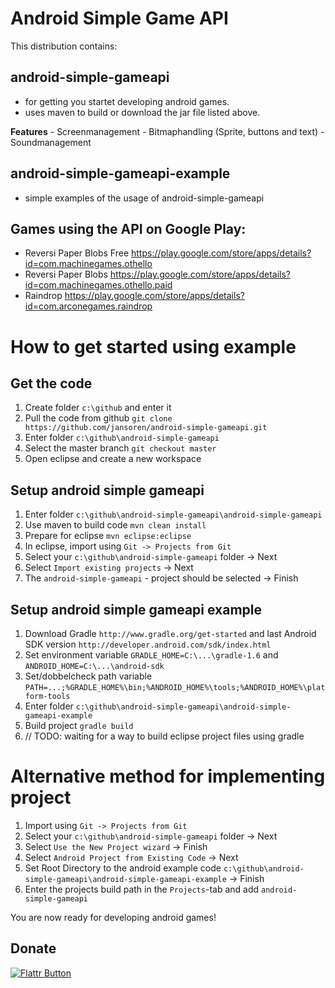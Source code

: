 # Android Simple Game API

This distribution contains:
## android-simple-gameapi
   - for getting you startet developing android games.
   - uses maven to build or download the jar file listed above.
   
   **Features**
     - Screenmanagement
     - Bitmaphandling (Sprite, buttons and text)
     - Soundmanagement
 
## android-simple-gameapi-example
   - simple examples of the usage of android-simple-gameapi

## Games using the API on Google Play:
   - Reversi Paper Blobs Free 	https://play.google.com/store/apps/details?id=com.machinegames.othello
   - Reversi Paper Blobs 		https://play.google.com/store/apps/details?id=com.machinegames.othello.paid
   - Raindrop 					https://play.google.com/store/apps/details?id=com.arconegames.raindrop
   
# How to get started using example

## Get the code
1. Create folder `c:\github` and enter it
1. Pull the code from github `git clone https://github.com/jansoren/android-simple-gameapi.git`
2. Enter folder `c:\github\android-simple-gameapi`
3. Select the master branch `git checkout master` 
4. Open eclipse and create a new workspace

## Setup android simple gameapi
1. Enter folder `c:\github\android-simple-gameapi\android-simple-gameapi`
2. Use maven to build code `mvn clean install`
3. Prepare for eclipse `mvn eclipse:eclipse`
4. In eclipse, import using `Git -> Projects from Git`
5. Select your `c:\github\android-simple-gameapi` folder -> Next
6. Select `Import existing projects` -> Next
7. The `android-simple-gameapi` - project should be selected -> Finish

## Setup android simple gameapi example
1. Download Gradle `http://www.gradle.org/get-started` and last Android SDK version `http://developer.android.com/sdk/index.html`
2. Set environment variable `GRADLE_HOME=C:\...\gradle-1.6` and `ANDROID_HOME=C:\...\android-sdk`
3. Set/dobbelcheck path variable `PATH=...;%GRADLE_HOME%\bin;%ANDROID_HOME%\tools;%ANDROID_HOME%\platform-tools`
4. Enter folder `c:\github\android-simple-gameapi\android-simple-gameapi-example`
5. Build project `gradle build`
6. // TODO: waiting for a way to build eclipse project files using gradle

# Alternative method for implementing project 
1. Import using `Git -> Projects from Git`
2. Select your `c:\github\android-simple-gameapi` folder -> Next
3. Select `Use the New Project wizard` -> Finish
4. Select `Android Project from Existing Code` -> Next
5. Set Root Directory to the android example code `c:\github\android-simple-gameapi\android-simple-gameapi-example` -> Finish
6. Enter the projects build path in the `Projects`-tab and add `android-simple-gameapi`

You are now ready for developing android games!

## Donate
  
[![Flattr Button](http://api.flattr.com/button/button-static-50x60.png "Flattr This!")](https://flattr.com/profile/arcone "Arcone")
